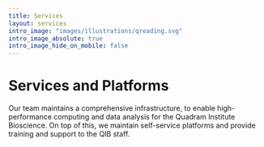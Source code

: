 ```yaml
---
title: Services
layout: services
intro_image: "images/illustrations/qreading.svg"
intro_image_absolute: true
intro_image_hide_on_mobile: false
---
```


# Services and Platforms

Our team maintains a comprehensive infrastructure, to enable high-performance computing and data analysis for the Quadram Institute Bioscience. On top of this, we maintain self-service platforms and provide training and support to the QIB staff.
